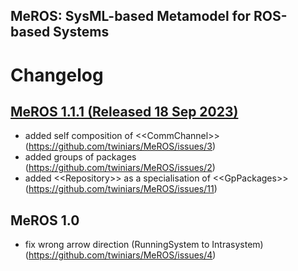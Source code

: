 ## MeROS: SysML-based Metamodel for ROS-based Systems 

# Changelog

## [MeROS 1.1.1 (Released 18 Sep 2023)](https://github.com/twiniars/MeROS/releases/tag/1.1.1)
* added self composition of \<\<CommChannel\>\> (https://github.com/twiniars/MeROS/issues/3)
* added groups of packages (https://github.com/twiniars/MeROS/issues/2)
* added \<\<Repository\>\> as a specialisation of \<\<GpPackages\>\> (https://github.com/twiniars/MeROS/issues/11)

## MeROS 1.0
* fix wrong arrow direction (RunningSystem to Intrasystem) (https://github.com/twiniars/MeROS/issues/4)



